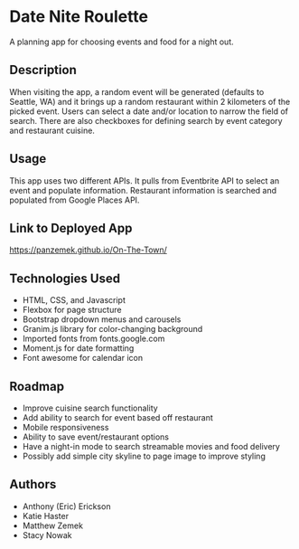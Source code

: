 # Date Nite Roulette

A planning app for choosing events and food for a night out.

## Description

When visiting the app, a random event will be generated (defaults to Seattle, WA) and it brings up a random restaurant within 2 kilometers of the picked event.  Users can select a date and/or location to narrow the field of search.  There are also checkboxes for defining search by event category and restaurant cuisine.

## Usage

This app uses two different APIs.  It pulls from Eventbrite API to select an event and populate information.  Restaurant information is searched and populated from Google Places API.

## Link to Deployed App

https://panzemek.github.io/On-The-Town/

## Technologies Used

* HTML, CSS, and Javascript
* Flexbox for page structure
* Bootstrap dropdown menus and carousels
* Granim.js library for color-changing background
* Imported fonts from fonts.google.com
* Moment.js for date formatting
* Font awesome for calendar icon

## Roadmap

* Improve cuisine search functionality
* Add ability to search for event based off restaurant
* Mobile responsiveness
* Ability to save event/restaurant options
* Have a night-in mode to search streamable movies and food delivery
* Possibly add simple city skyline to page image to improve styling

## Authors

* Anthony (Eric) Erickson
* Katie Haster
* Matthew Zemek
* Stacy Nowak
